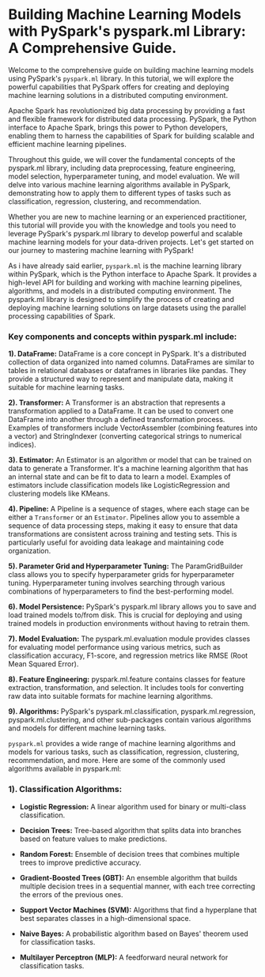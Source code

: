 # **Building Machine Learning Models with PySpark's pyspark.ml Library: A Comprehensive Guide.** 

Welcome to the comprehensive guide on building machine learning models using PySpark's ```pyspark.ml``` library. In this tutorial, we will explore the powerful capabilities that PySpark offers for creating and deploying machine learning solutions in a distributed computing environment.


Apache Spark has revolutionized big data processing by providing a fast and flexible framework for distributed data processing. PySpark, the Python interface to Apache Spark, brings this power to Python developers, enabling them to harness the capabilities of Spark for building scalable and efficient machine learning pipelines.


Throughout this guide, we will cover the fundamental concepts of the pyspark.ml library, including data preprocessing, feature engineering, model selection, hyperparameter tuning, and model evaluation. We will delve into various machine learning algorithms available in PySpark, demonstrating how to apply them to different types of tasks such as classification, regression, clustering, and recommendation.


Whether you are new to machine learning or an experienced practitioner, this tutorial will provide you with the knowledge and tools you need to leverage PySpark's pyspark.ml library to develop powerful and scalable machine learning models for your data-driven projects. Let's get started on our journey to mastering machine learning with PySpark! 


As i have already said earlier, ```pyspark.ml``` is the machine learning library within PySpark, which is the Python interface to Apache Spark. It provides a high-level API for building and working with machine learning pipelines, algorithms, and models in a distributed computing environment. The pyspark.ml library is designed to simplify the process of creating and deploying machine learning solutions on large datasets using the parallel processing capabilities of Spark.


### **Key components and concepts within pyspark.ml include:**

**1). DataFrame:**
DataFrame is a core concept in PySpark. It's a distributed collection of data organized into named columns. DataFrames are similar to tables in relational databases or dataframes in libraries like pandas. They provide a structured way to represent and manipulate data, making it suitable for machine learning tasks.

**2). Transformer:**
A Transformer is an abstraction that represents a transformation applied to a DataFrame. It can be used to convert one DataFrame into another through a defined transformation process. Examples of transformers include VectorAssembler (combining features into a vector) and StringIndexer (converting categorical strings to numerical indices).

**3). Estimator:**
An Estimator is an algorithm or model that can be trained on data to generate a Transformer. It's a machine learning algorithm that has an internal state and can be fit to data to learn a model. Examples of estimators include classification models like LogisticRegression and clustering models like KMeans.

**4). Pipeline:**
A Pipeline is a sequence of stages, where each stage can be either a ```Transformer``` or an ```Estimator```. Pipelines allow you to assemble a sequence of data processing steps, making it easy to ensure that data transformations are consistent across training and testing sets. This is particularly useful for avoiding data leakage and maintaining code organization.

**5). Parameter Grid and Hyperparameter Tuning:**
The ParamGridBuilder class allows you to specify hyperparameter grids for hyperparameter tuning. Hyperparameter tuning involves searching through various combinations of hyperparameters to find the best-performing model.

**6). Model Persistence:**
PySpark's pyspark.ml library allows you to save and load trained models to/from disk. This is crucial for deploying and using trained models in production environments without having to retrain them.

**7). Model Evaluation:**
The pyspark.ml.evaluation module provides classes for evaluating model performance using various metrics, such as classification accuracy, F1-score, and regression metrics like RMSE (Root Mean Squared Error).

**8). Feature Engineering:**
pyspark.ml.feature contains classes for feature extraction, transformation, and selection. It includes tools for converting raw data into suitable formats for machine learning algorithms.

**9). Algorithms:**
PySpark's pyspark.ml.classification, pyspark.ml.regression, pyspark.ml.clustering, and other sub-packages contain various algorithms and models for different machine learning tasks.


```pyspark.ml``` provides a wide range of machine learning algorithms and models for various tasks, such as classification, regression, clustering, recommendation, and more. Here are some of the commonly used algorithms available in pyspark.ml:

### **1). Classification Algorithms:**

- **Logistic Regression:** A linear algorithm used for binary or multi-class classification.

- **Decision Trees:** Tree-based algorithm that splits data into branches based on feature values to make predictions.

- **Random Forest:** Ensemble of decision trees that combines multiple trees to improve predictive accuracy.

- **Gradient-Boosted Trees (GBT):** An ensemble algorithm that builds multiple decision trees in a sequential manner, with each tree correcting the errors of the previous ones.

- **Support Vector Machines (SVM):** Algorithms that find a hyperplane that best separates classes in a high-dimensional space.

- **Naive Bayes:** A probabilistic algorithm based on Bayes' theorem used for classification tasks.

- **Multilayer Perceptron (MLP):** A feedforward neural network for classification tasks.


